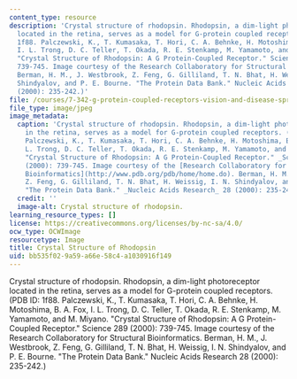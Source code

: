```yaml
---
content_type: resource
description: 'Crystal structure of rhodopsin. Rhodopsin, a dim-light photoreceptor
  located in the retina, serves as a model for G-protein coupled receptors. (PDB ID:
  1f88. Palczewski, K., T. Kumasaka, T. Hori, C. A. Behnke, H. Motoshima, B. A. Fox,
  I. L. Trong, D. C. Teller, T. Okada, R. E. Stenkamp, M. Yamamoto, and M. Miyano.
  "Crystal Structure of Rhodopsin: A G Protein-Coupled Receptor." Science 289 (2000):
  739-745. Image courtesy of the Research Collaboratory for Structural Bioinformatics.
  Berman, H. M., J. Westbrook, Z. Feng, G. Gilliland, T. N. Bhat, H. Weissig, I. N.
  Shindyalov, and P. E. Bourne. "The Protein Data Bank." Nucleic Acids Research 28
  (2000): 235-242.)'
file: /courses/7-342-g-protein-coupled-receptors-vision-and-disease-spring-2007/bb535f029a59a66e58c4a1030916f149_7-342s07.jpg
file_type: image/jpeg
image_metadata:
  caption: 'Crystal structure of rhodopsin. Rhodopsin, a dim-light photoreceptor located
    in the retina, serves as a model for G-protein coupled receptors. (PDB ID: 1f88.
    Palczewski, K., T. Kumasaka, T. Hori, C. A. Behnke, H. Motoshima, B. A. Fox, I.
    L. Trong, D. C. Teller, T. Okada, R. E. Stenkamp, M. Yamamoto, and M. Miyano.
    "Crystal Structure of Rhodopsin: A G Protein-Coupled Receptor." _Science_ 289
    (2000): 739-745. Image courtesy of the [Research Collaboratory for Structural
    Bioinformatics](http://www.pdb.org/pdb/home/home.do). Berman, H. M., J. Westbrook,
    Z. Feng, G. Gilliland, T. N. Bhat, H. Weissig, I. N. Shindyalov, and P. E. Bourne.
    "The Protein Data Bank." _Nucleic Acids Research_ 28 (2000): 235-242.)'
  credit: ''
  image-alt: Crystal structure of rhodopsin.
learning_resource_types: []
license: https://creativecommons.org/licenses/by-nc-sa/4.0/
ocw_type: OCWImage
resourcetype: Image
title: Crystal Structure of Rhodopsin
uid: bb535f02-9a59-a66e-58c4-a1030916f149
---
```

Crystal structure of rhodopsin. Rhodopsin, a dim-light photoreceptor located in the retina, serves as a model for G-protein coupled receptors. (PDB ID: 1f88. Palczewski, K., T. Kumasaka, T. Hori, C. A. Behnke, H. Motoshima, B. A. Fox, I. L. Trong, D. C. Teller, T. Okada, R. E. Stenkamp, M. Yamamoto, and M. Miyano. "Crystal Structure of Rhodopsin: A G Protein-Coupled Receptor." Science 289 (2000): 739-745. Image courtesy of the Research Collaboratory for Structural Bioinformatics. Berman, H. M., J. Westbrook, Z. Feng, G. Gilliland, T. N. Bhat, H. Weissig, I. N. Shindyalov, and P. E. Bourne. "The Protein Data Bank." Nucleic Acids Research 28 (2000): 235-242.)